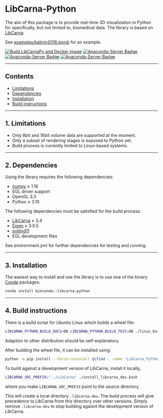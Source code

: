 LibCarna-Python
===============

The aim of this package is to provide real-time 3D visualization in Python for specifically, but not limited to, biomedical data. The library is based on [LibCarna](https://github.com/kostrykin/LibCarna).

See [examples/kalinin2018.ipynb](examples/kalinin2018.ipynb) for an example.

[![Build LibCarnaPy and Docker image](https://github.com/kostrykin/LibCarnaPy/actions/workflows/build.yml/badge.svg)](https://github.com/kostrykin/LibCarnaPy/actions/workflows/build.yml)
[![Anaconda-Server Badge](https://img.shields.io/badge/Install%20with-conda-%2387c305)](https://anaconda.org/kostrykin/carnapy)
[![Anaconda-Server Badge](https://img.shields.io/conda/v/kostrykin/carnapy.svg?label=Version)](https://anaconda.org/kostrykin/carnapy)
[![Anaconda-Server Badge](https://img.shields.io/conda/pn/kostrykin/carnapy.svg?label=Platforms)](https://anaconda.org/kostrykin/carnapy)

---
## Contents

* [Limitations](#1-limitations)
* [Dependencies](#2-dependencies)
* [Installation](#3-installation)
* [Build instructions](#4-build-instructions)
 
---
## 1. Limitations

* Only 8bit and 16bit volume data are supported at the moment.
* Only a subset of rendering stages is exposed to Python yet.
* Build process is currently limited to Linux-based systems.

---
## 2. Dependencies

Using the library requires the following dependencies:
* [numpy](https://numpy.org/) ≥ 1.16
* EGL driver support
* OpenGL 3.3
* Python ≥ 3.10

The following dependencies must be satisfied for the build process:
* [LibCarna](https://github.com/kostrykin/LibCarna) ≥ 3.4
* [Eigen](http://eigen.tuxfamily.org/) ≥ 3.0.5
* [pybind11](https://github.com/pybind/pybind11)
* EGL development files

See environment.yml for further dependencies for testing and running.

---
## 3. Installation

The easiest way to install and use the library is to use one of the binary [Conda](https://www.anaconda.com/docs/getting-started/miniconda) packages:

```bash
conda install bioconda::libcarna-python
```

---
## 4. Build instructions

There is a build script for Ubuntu Linux which builds a wheel file:
```bash
LIBCARNA_PYTHON_BUILD_DOCS=ON LIBCARNA_PYTHON_BUILD_TEST=ON ./linux_build.bash
```
Adaption to other distribution should be self-explanatory.

After building the wheel file, it can be installed using:
```bash
python -m pip install --force-reinstall $(find . -name 'LibCarna_Python*.whl')
```

To build against a development version of LibCarna, install it locally,
```bash
LIBCARNA_SRC_PREFIX="../LibCarna" ./install_libcarna_dev.bash
```
where you make `LIBCARNA_SRC_PREFIX` point to the source directory.

This will create a local directory `.libcarna-dev`. The build process will give precedence to LibCarna from this directory over other versions. Simply remove `.libcarna-dev` to stop building agaisnt the development version of LibCarna.

